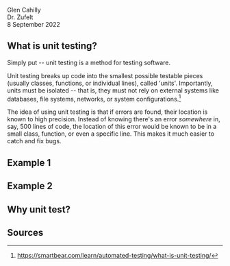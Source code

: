 Glen Cahilly \
Dr. Zufelt \
8 September 2022

## What is unit testing?
Simply put -- unit testing is a method for testing software.

Unit testing breaks up code into the smallest possible testable pieces (usually classes, functions, or individual lines), called 'units'. Importantly, units must be isolated -- that is, they must not rely on external systems like databases, file systems, networks, or system configurations.[^1]

The idea of using unit testing is that if errors are found, their location is known to high precision. Instead of knowing there's an error *somewhere* in, say, 500 lines of code, the location of this error would be known to be in a small class, function, or even a specific line. This makes it much easier to catch and fix bugs.

## Example 1

## Example 2

## Why unit test?

## Sources
[^1]: https://smartbear.com/learn/automated-testing/what-is-unit-testing/
